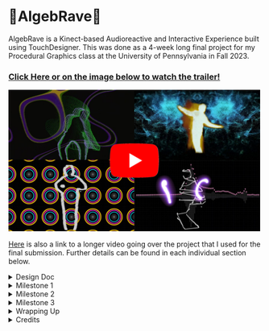 # 📀AlgebRave📀

AlgebRave is a Kinect-based Audioreactive and Interactive Experience built using TouchDesigner. This was done as a 4-week long final project for my Procedural Graphics class at the University of Pennsylvania in Fall 2023.
### [Click Here or on the image below to watch the trailer!](https://www.youtube.com/watch?v=MkDulP_K9ZY)

[<img src="final/../images/final/thumbnail.png" width="500px">](https://www.youtube.com/watch?v=MkDulP_K9ZY)  

[Here](https://www.youtube.com/watch?v=B5L6xzjx6FE) is also a link to a longer video going over the project that I used for the final submission. Further details can be found in each individual section below.

<details>
  <summary> Design Doc </summary>

## Introduction
Ever since I played Dance Central by Harmonix Studios(now a part of Ubisoft) in middle school on my Xbox 360/kinect, I was mesmerized by the amalgamation of music and graphics that I got to experience. Fast forward to Fall 2023, when I am taking the Procedural Graphics class at Penn and with every new lecture, thinking back on how could I recreate a fraction of the experience that Dance Central provided me with. And here I am, trying to attempt it for the final project of that class!

## Goals
* **Technical Goal:** I want to create a procedural beat detection system for audio files, and use that to drive custom graphics & visual effects based on live input from Kinect.  
* **Intrinsic Goal:** Having fun! I want both the user of the tool as well as myself during its development to have a blast. I want to create something wherein one could play any song of their liking, and have fun interacting with the splash of graphics appearing on their screen - maybe bust a move or two :dancers:

## Inspiration/References
- Although I am not creating a dance-based pose-matching game, but the inspiration for the environment and the experience is certainly based on Dance Central. [This](https://www.youtube.com/watch?v=kuwB05ASh7E) is a trailer of their sequel, that gives an idea of what the game is about. [This](https://www.gdcvault.com/play/1014487/Break-It-Down-How-Harmonix) is a GDC talk where they _Break It Down_ their game design & development approach, which isn't relevant to this project but definitely is a good inspiration.
- [Wayne Wu](https://www.wuwayne.com/), a graduate from the same program did a very similar [project](https://github.com/wayne-wu/interactive-dance-projection/tree/main) last year. This will be a good reference point for me for the user interactivity & background parts.
- [John Alberse](https://www.johnalberse.com/), a fellow intern I met at Activision in Summer'23 had some experience with Projective Graphics. He shared [this](https://drive.google.com/file/d/1RECgq3cEmV_nBFP9xX_NIgyAxvJbxDen/view) piece of his work with me which I found really inspirational. Screenshot from his work:  
  <img width="400px" src="images/designdoc/ref_fluid.png">

- Super helpful in getting started: [Introduction to TouchDesigner - Ben Voigt](https://www.youtube.com/watch?v=wmM1lCWtn6o)
- [Fluid Simulation using TouchDesigner](https://www.youtube.com/watch?v=2k6H5Qa_fCE)
- [Making Audio Reactive systems using TouchDesigner](https://www.youtube.com/watch?v=rGoCbVmGtPE)
- [Example of using TouchDesigner + Kinect](https://www.youtube.com/watch?v=tPYTXt1hSx4)
- [Audioreactive Kinect Dancer](https://www.youtube.com/watch?v=8ZgvxwmQGZw)   
  <img width="400px" src="images/designdoc/dance.gif">

- An example of particle system interaction in TouchDesigner:  
  <img width="400px" src="images/designdoc/particles.gif">

- An example of audio visualization in TouchDesigner:  
  <img width="400px" src="images/designdoc/visuals.gif">


## Specifications
- A **Procedural Beat Detection** system created uisng **TouchDesigner** to identfiy basic parts of music like beats, drums, snares, bass, etc.
- Live input streaming from **Kinect** into TouchDesigner and using it to drive interactive visual elements.
- Incorporate **noise/toolbox functions** with **custom GLSL shaders** to write simple background effects driven off of music.

## Techniques
- **Procedural node-based tool**: Only recently I started gaining some experience with node-based tools like Houdini and Unity Shader Graphs. For this project, I will be using (and also, learning from scratch) **TouchDesigner** because of its ability to provide both great interactivity with Kinect as well as nodes to write custom GLSL shaders.
- **Kinect**: Since I already own a Kinect, even though the old one that shipped with the XBOX 360,, it is nonetheless a powerful device and therefore I'll be using the same for this project for its befitting abilities.
- **Toolbox Functions:** Writing custom shaders for visual effects almost never goes with using Toolbox and Noise functions. Although I haven't finalized each and every single visual aspect of the shaders, I am pretty sure I'll be routinely employing these tools for whatever I would want to achieve.
- **Optical Flow, Particle Simulation, Fluid Simulation, etc:** All such concepts fit really well with the vision for the project, and I will choose a subset of these while researching the ease of their implementation that aligns with the project's timeline.

## Design
![algebrave_design](https://github.com/Saksham03/algeb-rave/assets/20259371/a1f6e6b1-4dfb-4f01-9f1d-dc35cab7d551)


## Timeline

### Week 1 ( 8 Nov'23 - 15 Nov'23 )
* Implement the audio detection system in TouchDesigner that for a given audio file is able to generate signals for musical elements like beats, drums, snares, bass, etc.
* Target generating 4 such audio signals.
* Do a proof-of-concept by driving some basic graphics off a subset/all of these signals.

### Week 2 ( 15 Nov'23 - 22 Nov'23 )
* Get started on the user input - hook up Kinect with TouchDesigner.
* Follow basic tutorial(s) to get some easy wins like particle system interactions.
* Implement at least 2 user-interactive features using tools like Optical Flow and Fluid Simulation.
* Hook up audio signals into these features.

### Week 3 ( 22 Nov'23 - 29 Nov'23 )
* Work on developing simple yet visually pleasing audio-driven backgrounds.
* Implement 4 different backgrounds driven off of the generated audio signals.
* Combine everything together - audio signals, user input-based Kinect signals, and shader backgrounds.

### Week 4 ( 29 Nov'23 - 6 Dec'23 )
* Tackle any delays from the previous milestones.
* Polish, polish, polish!
* Work on documentation.
* Ask fellow students to experiment with the tool and capture some recordings.
* Make a trailer for AlgebRave!

</details>  

<details>
  <summary> Milestone 1 </summary>

# Milestone 1 - Week 1 ( 8 Nov'23 - 15 Nov'23 )

## Components
1. [TouchDesigner Basics](#touchdesigner-basics)
2. [Kick Detection](#kick-detection)
3. [Snare Detection](#snare-detection)
4. [Spotify Connectivity](#spotify-connectivity)
5. [Summary](#summary---milestone-1)

For my Milestone 1, I was able to achieve the following:  
1. Getting familiar with TouchDesigner and the most common tools/functionalities that I'd be needing.
2. Making 3 audio signals that would help me drive graphics:  
   - Bass/kick detection
   - Snare detetcion
   - Audio visualization
3. Getting input from Spotify instead of a local audio file to make the system more widely usable.

Here is a demo video of the audio detection system in action (with the default TouchDesigner audio file)(Sound ON🔊):  
 

https://github.com/Saksham03/algeb-rave/assets/20259371/2beda103-c26e-4a3c-933e-2a7a72884350



## TouchDesigner Basics
- The [Introduction To TouchDesginer by Ben Voigt](https://www.youtube.com/watch?v=wmM1lCWtn6o) is a superb resource to get started on the software. I had already gone through the whole thing during the Summer when I was playing around with TouchDesigner, but now was a good time to brush up on the snippets from that video that I thought would come in handy.
- As I was just getting started, I had the bigger picture in mind of a vast, unmanageable node network - one that is pretty common when using node-based software. Hence from the get-go, I wanted to make separate isolated, and independently manageable components for as many things as I could. [This video](https://www.youtube.com/watch?v=oTFZXL2xbvw) by [bileam tschepe (elekktronaut)](https://www.youtube.com/@elekktronaut) was extremely helpful in guiding me towards building **Components** in TouchDesigner, and **exposing the parameters** on these custom nodes that I would possibly want to tweak later.

## Kick Detection
- The first thing I built was the bass/kick detection, and I followed [this](https://www.youtube.com/watch?v=gUELH_B2wsE) video by [elekktronaut](https://www.youtube.com/@elekktronaut). I also looked up a couple of other resources and tweaked the parameters to my liking, but that video established the solid groundwork of my understanding of how kick detection was supposed to work. This is what my kick detection workflow looks like:
![](images/ms1/kick_deets.png)  
The highlighted path in the above image is to show that the kick detection was built as a separate component so that it is easy to manage, and lives one level inside the root level of the project.
-  As stated above, I built the kick detector as a separate component. On the custom node, I exposed several parameters that I thought were enough to provide me with the control to tweak the output kick detection signal to my liking. These are the parameters that are available for this node at the project's root level:  
![](images/ms1/kick_params.png)

## Snare Detection
- I moved on to snare detection, and pretty much followed the same resource as the kick detection one. I had to combine some learnings from [this](https://www.youtube.com/watch?v=rGoCbVmGtPE&t=2s) video as well, and snares became an easy win after kick detection. This is what my snare detection workflow looks like:
![](images/ms1/snare_deets.png)  
Again, the highlighted path in the above image is to show that the snare detection was built as a separate component.
-  On the custom node, there are several parameters that are available for this node at the project's root level to tweak the result to my liking:  
![](images/ms1/snare_params.png)

## Audio Visualization
- As stated initially in my design doc, I was aiming to get 4 audio signals out of an input audio. But I couldn't find enough resources apart from the basic kick and snare detection. I looked at some audio-specific tutorials that were independent of TouchDesigner, but they were either too detailed and went over my head, or were not possible to be implemented in TouchDesigner. Besides, I figured that these 2 signals were enough for me to drive some cool graphics/visuals.
- What I really wanted to do was to isolate the vocals from a track and display them as pulsating bars. Although I failed to figure out a way to isolate the vocals, I did manage to find [this great resource](https://www.youtube.com/watch?v=VwEoniNx5e8&list=PLFrhecWXVn59fuqALP_Hb6qRKEXy4LVQp&index=12) that helped me build an audio visualizer.
- I also built my audio visualizer in a separate component of its own. The node-based workflow for my audio visualizer looks something like this:
![](images/ms1/vis.png)

## Spotify connectivity
- Since I wasn't able to get more audio-related signals from the input as I had planned, I thought of other ways of making my project more fun - and one of them was certainly being able to plug and play any song, and not just from the limited audio files residing on my local machine.
- I was able to achieve this using a 3rd party software called VB-Cable. And [this video](https://www.youtube.com/watch?v=HR6Ot3w6qTo), again by the amazing [elekktronaut](https://www.youtube.com/@elekktronaut) was very helpful in guiding me on how to do it.

## Summary - Milestone 1
- I achieved most of my milestones, and seem to be in a pretty good shape to proceed with my next milestone.
- I wasn't able to achieve just one milestone - generating 4 audio signals. I was able to get essentially only 2 (3 if you count the visualizer, although it is not a 'signal' that I would use to drive visuals), due to the lack of both resources as well as my experience with TouchDesigner/Audio manipulation. This is not a problem though, as those 2 signals should be enough to get fun audo-driven graphics.
- Because I couldn't fully complete one of the milestone tasks, I took on the additional task of hooking up AlgebRave with Spotify, and it works. I also added the audio visualizer in this milestone itself, which would give me a headstart for the next one.
- The system as it stands is not ideal - the parameters need some tweaking for different audio inputs and work well mostly in the middle parts of the song. This is something out of my hands because TouchDesigner works with the audio files on the fly instead of a preprocess, and since we work with normalized values, the beginning/ending of songs usually have a different music pattern than the rest of the track that throws off the system a bit. But, I am taking this as good learning for myself and proceeding with the project with what I have.

</details>  

<details>
  <summary> Milestone 2 </summary>

# Milestone 2 - Week 2 ( 15 Nov'23 - 22 Nov'23 )

## Components
1. [Hooking up Kinect with TouchDesigner](#hooking-up-kinect-with-touchdesigner)
2. [Network Summary](#network-summary)
3. [Trippy Edges effect](#ramping-up---trippy-edges-effect)
4. [Hand Trails & Swiggly Lines](#referring-dance-central-again---trails--swiggles)
5. [Fire Simulation Effect](#human-torch)
6. [Audio-Reactive Visuals](#audio-reactive-input)
7. [Summary](#summary---milestone-2)

Milestone 2 was SO MUCH FUN! And not only I was able to hit all my milestones, I was able to do more than that! I had planned to get 2 interactive graphical features implemented, but I was able to get 4, in addition to the other milestones of hooking up kinect and doing a preliminary audio-driven test. These are the 4 effects I was able to make:  

![](images/ms2/ms2_demo.gif)  

## Hooking up Kinect with TouchDesigner
TouchDesigner has a kinect node which makes it super easy to interact with the device and also exposes a lot of the features as a black box which kinect is capable of, e.g. depth buffer, infrared sensor, detecting body parts like hands/neck/legs/etc.  
<img width="200px" src="images/ms2/kinect_td.png">  
Next, to connect Kinect to my system I had to buy an [adapter](https://www.amazon.com/Kinect-Adapter-Compatible-Mircosoft-Charging/dp/B093CYW12Z/ref=sr_1_4?keywords=kinect+pc+adapter&qid=1700714724&sr=8-4) because the Kinect uses a different USB port type. Next, to allow Kinect to talk to my system, I needed the requisite drivers, which are provided by Microsoft's app [Kinect Studio](https://learn.microsoft.com/en-us/windows/apps/design/devices/kinect-for-windows). Once connected, I was able to see the kinect capture being streamed into my TouchDesigner node.

## Network Summary
As I did with the audio detection milestone, I followed the same principle of making separate nodes for each effect and exposing the relevant parameters on these custom nodes. Hence, the overall network looks super clean and easy to plug and play:
![](images/ms2/../ms2/kinect_network.png)  
On the left are the 2 different types of Kinect input nodes that give me access to various buffers/data being captured by kinect. The other 4 nodes are my custom effects, which I will explain one by one.

## Ramping Up - Trippy Edges effect
To get started, I first watched [this](https://www.youtube.com/watch?v=QGuquFiInqY&t=80s) video again by the amazing [elekktronaut](https://www.youtube.com/@elekktronaut). This helped me give an overview of the different kinds of nodes I could use with the kinect input, and create a cool trippy effect with the color scheme I like. In summary, the trippy edges node network looks like this from the outside and exposes just one parameter that allows the user to tweak how long they want the outlines to persist for:  
![](images/ms2/trippy_edges_summary.png)  
On going inside the network, it looks something like this:  
![](images/ms2/trippy_edges_details.png)  
This was a good node to get started with, because I had a decent demo I could follow and then tweak it to my liking. The final result looked something like this:  
![](images/ms2/trippy_edges_rec.gif)


## Referring Dance Central Again - Trails & Swiggles
One of the things I found really cool in Dance Central was the cool glowing trails they incorporated into the gameplay that followed the players' hands:  

<table>
  <tr>
    <td><img width="300px" src="images/ms2/dc_ref1.jpg" /></td>
    <td><img width="300px" src="images/ms2/dc_ref2.jpg"  /></td>
    <td><img width="300px" src="images/ms2/dc_ref3.jpg"  /></td>
  </tr>
  <tr>
    <td colspan="3" align="center"><i>Hand Trails in Dance Central</i></td>
  </tr>
</table>  

But in addition to the trail effect, I needed some effect to composite it with that gave the player some indication as to where their silhouette in the scene was. And [this](https://www.youtube.com/watch?v=0z-PxjPOOCY) gave me the perfect effect to incorporate. So, I created a separate node for this effect:  
![](images/ms2/trails_swiggle_summary.png)  
The node exposes 2 controls - how large the trail radius needs to be, and how 'laggy' it can be. If you look inside the node, a lot is going on:  
![](images/ms2/trails_swiggle_details.png)  
Essentially, the top half of the workflow handles the trail generation while the bottom half makes the squiggly lines. It was particularly difficult to make the trails buttery smooth because the kinect input was very abrupt and discrete. But poking around with different nodes, watching a bunch of tutorials, and all my gathered learnings to date helped me achieve the look I wanted. I was really happy with the final result, which looked something like this:  
![](images/ms2/trails_swiggle.gif)  
When put next to the trippy edges effect, it looks something like this:  
![](images/ms2/trails_and_edges.gif)

## Human Torch!
For my next effect, I wanted to achieve the fluid simulation effect similar to my friend John's work referenced in the design doc. But poking around, I found [this](https://www.youtube.com/watch?v=A-xOp1LTchY) cool video that went over how one could do fire simulation using a new node type recently introduced in TouchDesigner that uses Nvidia's Flow simulation. This was perfect for me, as I could plug and play with the feature instead of writing a fluid simulation from scratch. And hence, this node turned out to be an easy win. Following the tutorial and plugging it into my tutorial was easily doable with a small network like this:  
![](images/ms2/fire_sim_details.png)
And after spending a lot of time tweaking dozens of simulation parameters, I was able to get the following effect:  
![](images/ms2/fire_sim.gif)


## Audio-Reactive Input
As mentioned in my Week 2 Milestone tasks, I wanted to do a proof-of-concept by driving some visuals using the audio detection I had done for my 1st milestone. I chose to just apply a simple offset to the edges using snares from the audio. My custom node for the same looks like this:

![](images/ms2/edges_snare_summary.png)  
It exposes only one parameter - how much the edges need to be offset. The network itself looks like this:  
![](images/ms2/edges_snare_details.png)  
And the final result turned out to be really fun! Here is a short clip from a test run(Sound ON🔊):



https://github.com/Saksham03/algeb-rave/assets/20259371/2e377dd3-8fd5-4453-a2d9-00dcabd1f636



## Summary - Milestone 2
As I said earlier, Milestone 2 was not only fun but I was also able to do more than I had expected. I will have to be really careful while driving the kinect input with audio though, because the background will also be audio-driven and I don't want the visuals to get too messy or overwhelming for the user. I am really excited to work on the background visuals, and finally plug everything together to see how AlgebRave turns out!

</details>  

<details>
  <summary> Milestone 3 </summary>

# Milestone 3 - Week 3 ( 22 Nov'23 - 29 Nov'23 )

My major goal for milestone 3 was to make 4 audio-reactive background effects, and I was able to achieve the same, and had a lot of fun while doing that :)

## Components
1. [Network Summary](#network-summary-1)
2. [Pulsating Speakers Effect](#boombox---pulsating-speakers-effect)
3. [Noise Composition Effect](#noise-composition)
4. [Particles Effect](#particle-effect)
5. [Audio Visualizer Effect](#audio-visualization)
6. [Summary](#summary---milestone-3)

## Network Summary
As for the previous 2 milestones, my 4 background effects also neatly reside in their own custom nodes:  

![](ms3/../images/ms3/network_sumamry_1.png)  

Therefore, AlgebRave's entire network as it stands is very easy on the eyes and seems to be very workable:

![](ms3/../images/ms3/network_sumamry_2.png)

## Boombox - Pulsating Speakers Effect
I had always loved the booming speaker visuals and wanted to combine that with the color palette from Dance Central. Therefore, the first effect I created was a pulsating speaker background, wherein the speakers seemed to be reacting to the bass/kicks from the audio input. The network for this effect looks like this:  
![](images/ms3/puls1.png)  

The top-left half of the network assembles one instance of the speaker texture:
![](images/ms3/puls2.png)  
<img width="300px" src="images/ms3/puls.gif">  

The above texture looks pretty low-res, but that is intended. The top-right half uses instance rendering to apply this texture to a grid. Hence, a low-res texture makes sense as it will be rendered multiple times and viewed from a distance. The instance rendering network looks like this:  
![](ms3/../images/ms3/puls3.png)  

Finally, the assembled texture comes out real nice:
![](images/ms3/puls4.png)

The bottom-left half of the network is just audio-signal processing to get the appropriate scaling factors for the audio-reactive visuals. It all comes together very nicely:
**(Sound ON🔊)**  



https://github.com/Saksham03/algeb-rave/assets/20259371/d469a02b-28b8-44ae-9cba-dd6a5d12d62b



## Noise Composition
Noise always gives interesting results, and I wanted to use some noise composition and see how making it audio-reactive could yield interesting results. The network for my noise composition node looks like this:
![](images/ms3/noise1.png)
I drive my noise effect in 3 ways:
* The bass makes the 3D noise "travel",
* the snares switch the color sampling, and
* the snares also distort the noise.
Here is a fun demo from my experiment:  
**(Sound ON🔊)**  


https://github.com/Saksham03/algeb-rave/assets/20259371/96baa71e-0f19-4aff-84d7-fbf0d80ec5a0



## Particle Effect
ParticlesGPU is a fairly new node introduced in TouchDesigner. It is a performant replacement of the earlier CPU version. Looking at various demos, I had planned to author some interactivity with particles in Milestone 2 for the Kinect-driven visuals. But since I couldn't do that, I didn't want to drop the idea altogether and wanted to do something in Milestone 3 with particles. I came across [this](https://www.youtube.com/watch?v=olhePB-r7I4) tutorial by [bileam tschepe (elekktronaut)](https://www.youtube.com/@elekktronaut) and this gave me really good pointers on what I might want to do for my effect. The particles effect network looks something like this:
![](ms3/../images/ms3/particles1.png)
I tweaked the color ramp to give me cool-looking visuals and added a blur to the final composition. The particles are audio-driven in 2 ways:
* The bass/kicks alter the speed of the particles, and
* the snares affect the bloom magnitude.  
Here is a laggy demo of the assembly:
**(Sound ON🔊)**


https://github.com/Saksham03/algeb-rave/assets/20259371/e9d0d9b7-9258-4755-8d8a-a39bbe5c5c04


## The Raining Visualizer
This turned out to be ironically the hardest effect to build, mostly because I couldn't find any resources that would even point me in the correct direction, let alone having a tutorial for the same. I wanted to use the visualizer I built in milestone 1, but add a 'raining' effect on top of that - for each vertical bar, I wanted a small particle to be falling down towards the bar, and if it touches the bar then the bar would send it back up.
The part of *raining down VS getting sent back up* for a particle was the hardest to figure out. This was mostly because of my inexperience with TouchDesigner and with node-based tools in general, and as a programmer, this would have been much easier to achieve if I had to write code for it. But after spending more than an entire day trying to fiddle around with different nodes and parameters, I finally achieved this effect! My network looks something like this: 
![](ms3/../images/ms3/bg_vis1.png)
My comments in the Network highlight exactly what I am doing - in summary, I had to use a feedback network in which every frame decided if it was okay to translate the particle further down by a constant value or if it needed to be sent back up to the bar's current height. Being able to get this working was really rewarding, and gives me a sense of having some form of control over TouchDesigner :) Here is a short demo of this effect:
**(Sound ON🔊)**


https://github.com/Saksham03/algeb-rave/assets/20259371/07569953-c655-460f-b34c-64bcd27cb898



## Summary - Milestone 3
I was able to achieve my main goal of making 4 audio-reactive background visuals. Two things to note though:
* In my Design Doc I had initially planned to write GLSL nodes for these, but on reading more about it, they turned out to be fairly complex and would have provided very little gains in my case. Hence I stuck to having a node-based approach for the background as well.
* I had also planned to connect everything together in this milestone. The final effect took a bit too much of my time and I couldn't hook in the Kinect input. But those should just be an overlay on top of my backgrounds along with some visual polishing, and I am not at all worried about it. I have all the major chunks for my project complete. I know what to do next and there shouldn't be any new learning involved in that.

I am really excited to hook everything up together and make my peers play around with AlgebRave!


</details>  

<details>
  <summary> Wrapping Up </summary>

# Final Week! - Week 4 ( 29 Nov'23 - 6 Dec'23 )

## Components
1. [Network Summary](#network-summary-2)
2. [Production Readiness](#production-readiness)
3. [Live Installation & Recordings](#user-acceptance-testing-installation--recording)
4. [Watch the Trailer!](#algebrave-trailer)
5. [Summary & Post Mortem](#summary--post-mortem)

## Network Summary  
Thanks to my previous attempts at isolating each component, hooking up different background effects with the kinect visuals was a piece of cake! My final node network looks like this:  
![](images/final/node_network_final.png)  
I love the modular look of the network that I had envisioned achieving, especially after making some horrible Houdini networks in the past.

## Production-Readiness!
The final piece of the puzzle was to make AlgebRave run as an application, and not just in TouchDesigner's preview window. This also involved understanding what it would take for TouchDesigner to not 'cook' my entire network and just let the data flow in the network that is being requested. [This](https://www.youtube.com/watch?v=qI1w4510yzc) video on Outputting in TouchDesigner was an immensely helpful resource. And now, TouchDesigner runs as a separate application at a **solid 60 FPS!**

## User Acceptance Testing! Installation & Recording
Once AlgebRave was in a presentable state, I took the apparatus with me to campus and installed the setup in our lab. The projector in the lab was super helpful in making it a fully interactive and immersive experience for all my friends who participated in helping me record some videos for my final demo!
### [Click here to check out some of the recordings I got from my friends!](https://www.youtube.com/watch?v=B5L6xzjx6FE&t=6m23s)

<table>
  <tr>
    <td><img width="350px" src="final/../images/final/install1.jpg" /></td>
    <td><img width="400px" src="final/../images/final/install2.jpg"  /></td>    
  </tr>
  <tr>
    <td colspan="2" align="center"><i>Installation at the Siglab, University of Pennsylvania</i></td>
  </tr>
</table>  

## AlgebRave Trailer
Finally, I had wanted to make a trailer for AlgebRave - and I got to make one! I had wanted to make such a short 1-1.5 minute trailer for the wider audience to quickly see what my project was about without going into the nitty-gritty details.
### Click on the image below to watch the trailer!

[<img src="final/../images/final/thumbnail.png">](https://www.youtube.com/watch?v=MkDulP_K9ZY)

## Summary & Post Mortem
For my final week as well, I was able to hit all the milestones that I had laid down in my design doc. Recollecting on my roadmap,
1. I had to pivot only once - in Milestone 1 when I couldn't generate more than 2 audio detection signals when I had initially planned for 4. However, I believe I majorly offset that by taking on the Spotify connectivity as a task in the same milestone, because it turned out to be an extremely useful and fun feature when getting live recordings - the users were able to select and dance to any song of their choice which was super fun for everyone!
2. Other than that, the project went exactly as I had laid down in my milestones, and sometimes I was even able to do more than that.
3. **I achieved both my technical and intrinsic goals that I had noted down in my design doc!**  

And with that, conclude the development for AlgebRave! This has been an extremely fun journey, and I plan to keep learning TouchDesigner and finding new ways of making such interactive and immersive experiences, as well as potentially extending AlgebRave!

</details> 

<details>
  <summary> Credits </summary>

  # Credits
  * Inspiration
    * [Dance Central, Harmonix Studios](https://www.youtube.com/watch?v=kuwB05ASh7E)
    * [Wayne Wu](https://www.wuwayne.com/)
    * [John Alberse](https://www.johnalberse.com/)
  * Tutorials
    * [Bileam Tschepe (elekktronaut)](https://www.youtube.com/@elekktronaut)
    * [Introduction to TouchDesigner - Ben Voigt](https://www.youtube.com/watch?v=wmM1lCWtn6o)
  * Music Tracks Used
    * [The Chainsmokers - Closer ft. Halsey](https://www.youtube.com/watch?v=0zGcUoRlhmw)
    * [Aya Nakamura - Pookie](https://www.youtube.com/watch?v=_bPa-VG0AWo)
    * [Tones And I - Dance Monkey](https://www.youtube.com/watch?v=q0hyYWKXF0Q)
    * [Mike Posner - I Took A Pill In Ibiza (Seeb Remix)](https://www.youtube.com/watch?v=foE1mO2yM04)
    * [Lunice - Hitmanes Anthem](https://www.youtube.com/watch?v=biFJ1f5PlKY)
    * [The Script - Hall of Fame ft. will.i.am](https://www.youtube.com/watch?v=mk48xRzuNvA)
    * [Rednex - Cotton Eye Joe](https://www.youtube.com/watch?v=mOYZaiDZ7BM)
    * [Nicki Minaj - Super Bass](https://www.youtube.com/watch?v=4JipHEz53sU)
    * [Sia - Unstoppable](https://www.youtube.com/watch?v=YaEG2aWJnZ8)
    * [Mariah Carey - All I Want For Christmas Is You](https://www.youtube.com/watch?v=yXQViqx6GMY)
    * [Dua Lipa - New Rules](https://www.youtube.com/watch?v=k2qgadSvNyU)
  * Performers
    * [Joanna Fisch](https://www.linkedin.com/in/joanna-fisch-bb2979186/)
    * [Kyra Clark](https://www.linkedin.com/in/kyra-clark-a1b2c3/)
    * [Linda Zhu](https://www.linkedin.com/in/lindadaism/)
    * [Claire Lu](https://www.linkedin.com/in/claire-lu-470419235/)
    * [Yuhan Liu](https://www.linkedin.com/in/yuhan-liu-/)
    * [Diana OuYang](https://www.linkedin.com/in/diana-ouyang-540a75188/)
</details> 
